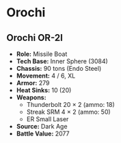 # Orochi
## Orochi OR-2I
- **Role:** Missile Boat
- **Tech Base:** Inner Sphere (3084)
- **Chassis:** 90 tons (Endo Steel)
- **Movement:** 4 / 6, XL
- **Armor:** 279
- **Heat Sinks:** 10 (20)
- **Weapons:**
  - Thunderbolt 20 × 2 (ammo: 18)
  - Streak SRM 4 × 2 (ammo: 50)
  - ER Small Laser
- **Source:** Dark Age
- **Battle Value:** 2077

